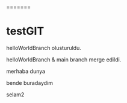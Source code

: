 =======
# testGIT

helloWorldBranch olusturuldu.

helloWorldBranch & main branch merge edildi. 

merhaba dunya

bende buradaydim

selam2
